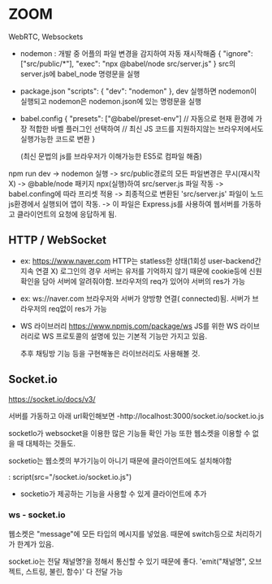 # ZOOM

WebRTC, Websockets

- nodemon : 개발 중 어플의 파일 변경을 감지하여 자동 재시작해줌
  {
  "ignore": ["src/public/*"],
  "exec": "npx @babel/node src/server.js"
  }
  src의 server.js에 babel_node 명령문을 실행

- package.json
  "scripts": {
  "dev": "nodemon"
  },
  dev 실행하면 nodemon이 실행되고 nodemon은 nodemon.json에 있는 명령문을 실행

- babel.config
  {
  "presets": ["@babel/preset-env"]
  // 자동으로 현재 환경에 가장 적합한 바벨 플러그인 선택하여
  // 최신 JS 코드를 지원하지않는 브라우저에서도 실행가능한 코드로 변환
  }

  (최신 문법의 js를 브라우저가 이해가능한 ES5로 컴파일 해줌)

npm run dev -> nodemon 실행 -> src/public경로의 모든 파일변경은 무시(재시작X)
-> @bable/node 패키지 npx(실행)하여 src/server.js 파일 작동
-> babel.confing에 따라 프리셋 적용
-> 최종적으로 변환된 'src/server.js' 파일이 노드js환경에서 실행되어 앱이 작동.
-> 이 파일은 Express.js를 사용하여 웹서버를 가동하고 클라이언트의 요청에 응답하게 됨.

## HTTP / WebSocket

- ex: https://www.naver.com
  HTTP는 statless한 상태(1회성 user-backend간 지속 연결 X)
  로그인의 경우 서버는 유저를 기억하지 않기 때문에 cookie등에 신원확인을 담아 서버에 알려줘야함.
  브라우저의 req가 있어야 서버의 res가 가능

- ex: ws://naver.com
  브라우저와 서버가 양방향 연결( connected)됨.
  서버가 브라우저의 req없이 res가 가능

- WS 라이브러리
  https://www.npmjs.com/package/ws
  JS를 위한 WS 라이브러리로 WS 프로토콜의 설명에 있는 기본적 기능만 가지고 있음.

  추후 채팅방 기능 등을 구현해놓은 라이브러리도 사용해볼 것.

## Socket.io

https://socket.io/docs/v3/

서버를 가동하고 아래 url확인해보면
-http://localhost:3000/socket.io/socket.io.js

socketIo가 websocket을 이용한 많은 기능들 확인 가능
또한 웹소켓을 이용할 수 없을 때 대체하는 것들도.

socketio는 웹소켓의 부가기능이 아니기 때문에 클라이언트에도 설치해야함

: script(src="/socket.io/socket.io.js")

- socketio가 제공하는 기능을 사용할 수 있게 클라이언트에 추가

### ws - socket.io

웹소켓은 "message"에 모든 타입의 메시지를 넣었음.
때문에 switch등으로 처리하기가 한계가 있음.

socket.io는 전달 채널명?을 정해서 통신할 수 있기 때문에
좋다.
'emit("채널명", 오브젝트, 스트링, 불린, 함수)' 다 전달 가능
